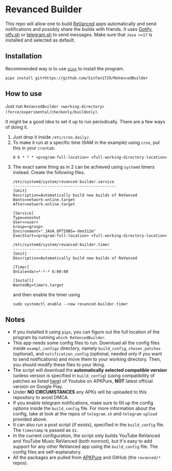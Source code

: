 # Revanced Builder
This repo will allow one to build [ReVanced](https://github.com/revanced/) apps automatically and send notifications and possibly share the builds with friends. It uses [Gotify](https://gotify.net), [ntfy.sh](https://ntfy.sh) or [telegram.sh](https://github.com/fabianonline/telegram.sh) to send messages. Make sure that `Java >=17` is installed and selected as default.

## Installation
Recommended way is to use [`pipx`](https://github.com/pypa/pipx) to install the program.
```
pipx install git+https://github.com/SinTan1729/ReVancedBuilder
```
## How to use
Just run `ReVancedBuilder <working-directory> (force/experimental/checkonly/buildonly)`.

It might be a good idea to set it up to run periodically. There are a few ways of doing it.
1. Just drop it inside `/etc/cron.daily/`.
1. To make it run at a specific time (6AM in the example) using `cron`, put this in your `crontab`:
    ```
    0 6 * * * <program-full-location> <full-working-directory-location>
    ```
1. The exact same thing as in 2 can be achieved using `systemd` timers instead. Create the following files.
    ```
    /etc/systemd/system/revanced-builder.service
    ---------------------------------------------
    [Unit]
    Description=Automatically build new builds of ReVanced
    Wants=network-online.target
    After=network-online.target

    [Service]
    Type=oneshot
    User=<user>
    Group=<group>
    Environment="_JAVA_OPTIONS=-Xmx512m"
    ExecStart=<program-full-location> <full-working-directory-location>
    ```
    ```
    /etc/systemd/system/revanced-builder.timer
    -------------------------------------------
    [Unit]
    Description=Automatically build new builds of ReVanced

    [Timer]
    OnCalendar=*-*-* 6:00:00

    [Install]
    WantedBy=timers.target
    ```
    and then enable the timer using
    ```
    sudo systemctl enable --now revanced-builder.timer
    ```

## Notes
- If you installed it using `pipx`, you can figure out the full location of the program by running `which ReVancedBuilder`.
- This app needs some config files to run. Download all the config files inside `exampl_configs` directory, namely `build_config`, `chosen_patches` (optional), and `notification_config` (optional, needed only if you want to send notifications) and move them to your working directory. Then, you should modify these files to your liking.
- The script will download the **automatically selected compatible version** (unless version is specified in `build_config`) (using compatibility of patches as listed [here](https://github.com/revanced/revanced-patches#list-of-available-patches)) of Youtube on APKPure, **NOT** latest official version on Google Play.
- Under **NO CIRCUMSTANCES** any APKs will be uploaded to this repository to avoid DMCA.
- If you enable telegram notifications, make sure to fill up the config options inside the `build_config` file. For more information about the config, take at look at the repos of `telegram.sh` and `telegram-upload` provided above.
- It can also run a post script (if exists), specified in the `build_config` file. The `timestamp` is passed as `$1`.
- In the current configuration, the script only builds YouTube ReVanced and YouTube Music ReVanced (both nonroot), but it's easy to add support for any other ReVanced app using the `build_config` file. The config files are self-explanatory.
- All the packages are pulled from [APKPure](https://apkpure.com) and GitHub (the `revanced/*` repos).

